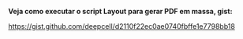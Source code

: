 **Veja como executar o script Layout para gerar PDF em massa, gist:**

https://gist.github.com/deepcell/d2110f22ec0ae0740fbffe1e7798bb18
